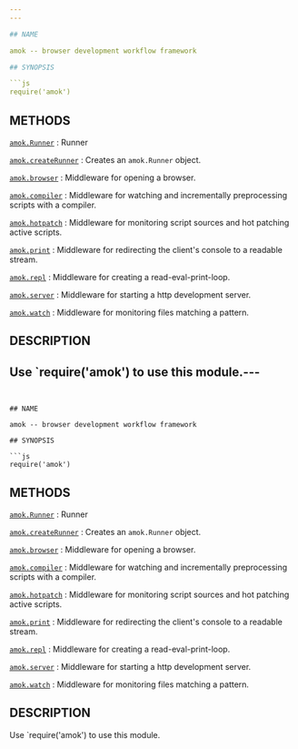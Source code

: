 ```yaml
---
---

## NAME

amok -- browser development workflow framework

## SYNOPSIS

```js
require('amok')
```

## METHODS

[`amok.Runner`](amok.Runner.3.md)
:   Runner

[`amok.createRunner`](amok.createRunner.3.md)
:   Creates an `amok.Runner` object.

[`amok.browser`](amok.browser.3.md)
:   Middleware for opening a browser.

[`amok.compiler`](amok.compiler.3.md)
:   Middleware for watching and incrementally preprocessing scripts with a compiler.

[`amok.hotpatch`](hotpatch.3.md)
:   Middleware for monitoring script sources and hot patching active scripts.

[`amok.print`](amok.print.3.md)
:   Middleware for redirecting the client's console to a readable stream.

[`amok.repl`](amok.repl.3.md)
:   Middleware for creating a read-eval-print-loop.

[`amok.server`](amok.server.3.md)
:   Middleware for starting a http development server.

[`amok.watch`](amok.watch.3.md)
:   Middleware for monitoring files matching a pattern.

## DESCRIPTION

Use `require('amok') to use this module.---
---
```


## NAME

amok -- browser development workflow framework

## SYNOPSIS

```js
require('amok')
```

## METHODS

[`amok.Runner`](amok.Runner.3.md)
:   Runner

[`amok.createRunner`](amok.createRunner.3.md)
:   Creates an `amok.Runner` object.

[`amok.browser`](amok.browser.3.md)
:   Middleware for opening a browser.

[`amok.compiler`](amok.compiler.3.md)
:   Middleware for watching and incrementally preprocessing scripts with a compiler.

[`amok.hotpatch`](hotpatch.3.md)
:   Middleware for monitoring script sources and hot patching active scripts.

[`amok.print`](amok.print.3.md)
:   Middleware for redirecting the client's console to a readable stream.

[`amok.repl`](amok.repl.3.md)
:   Middleware for creating a read-eval-print-loop.

[`amok.server`](amok.server.3.md)
:   Middleware for starting a http development server.

[`amok.watch`](amok.watch.3.md)
:   Middleware for monitoring files matching a pattern.

## DESCRIPTION

Use `require('amok') to use this module.